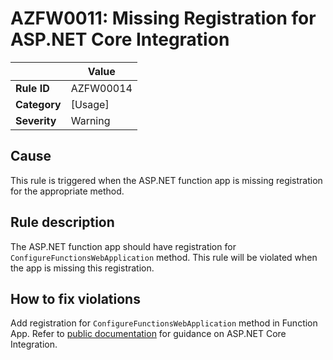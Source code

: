 # AZFW0011: Missing Registration for ASP.NET Core Integration

| | Value |
|-|-|
| **Rule ID** |AZFW00014|
| **Category** |[Usage]|
| **Severity** |Warning|

## Cause

This rule is triggered when the ASP.NET function app is missing registration for the appropriate method.

## Rule description

The ASP.NET function app should have registration for `ConfigureFunctionsWebApplication` method. This rule will be violated when the app is missing this registration.

## How to fix violations

Add registration for `ConfigureFunctionsWebApplication` method in Function App. Refer to [public documentation](https://learn.microsoft.com/en-us/azure/azure-functions/dotnet-isolated-process-guide#aspnet-core-integration) for guidance on ASP.NET Core Integration.